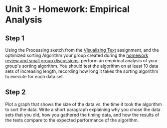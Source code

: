 # Unit 3 - Homework: Empirical Analysis

## Step 1
Using the Processing sketch from the [Visualizing Text](homework1.md) assignment, and the optimized sorting Algorithm your group created during the [homework review and small group discussions](day5.md), perform an empirical analysis of your group's sorting algorithm.  You should test the algorithm on at least 10 data sets of increasing length, recording how long it takes the sorting algorithm to execute for each data set.

## Step 2
Plot a graph that shows the size of the data vs. the time it took the algorithm to sort the data.  Write a short paragraph explaining why you chose the data sets that you did, how you gathered the timing data, and how the results of the tests compare to the expected performance of the algorithm.
